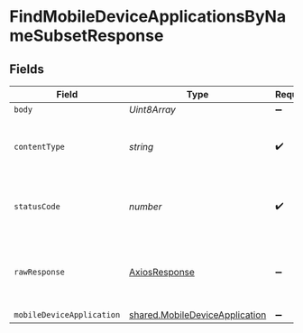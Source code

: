 # FindMobileDeviceApplicationsByNameSubsetResponse


## Fields

| Field                                                                                   | Type                                                                                    | Required                                                                                | Description                                                                             |
| --------------------------------------------------------------------------------------- | --------------------------------------------------------------------------------------- | --------------------------------------------------------------------------------------- | --------------------------------------------------------------------------------------- |
| `body`                                                                                  | *Uint8Array*                                                                            | :heavy_minus_sign:                                                                      | N/A                                                                                     |
| `contentType`                                                                           | *string*                                                                                | :heavy_check_mark:                                                                      | HTTP response content type for this operation                                           |
| `statusCode`                                                                            | *number*                                                                                | :heavy_check_mark:                                                                      | HTTP response status code for this operation                                            |
| `rawResponse`                                                                           | [AxiosResponse](https://axios-http.com/docs/res_schema)                                 | :heavy_minus_sign:                                                                      | Raw HTTP response; suitable for custom response parsing                                 |
| `mobileDeviceApplication`                                                               | [shared.MobileDeviceApplication](../../../sdk/models/shared/mobiledeviceapplication.md) | :heavy_minus_sign:                                                                      | OK                                                                                      |